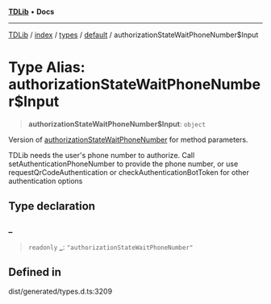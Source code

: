 [**TDLib**](../../../../../../README.md) • **Docs**

***

[TDLib](../../../../../../modules.md) / [index](../../../../../README.md) / [types](../../../README.md) / [default](../README.md) / authorizationStateWaitPhoneNumber$Input

# Type Alias: authorizationStateWaitPhoneNumber$Input

> **authorizationStateWaitPhoneNumber$Input**: `object`

Version of [authorizationStateWaitPhoneNumber](authorizationStateWaitPhoneNumber.md) for method parameters.

TDLib needs the user's phone number to authorize. Call setAuthenticationPhoneNumber to provide the phone number, or use requestQrCodeAuthentication or checkAuthenticationBotToken for other authentication options

## Type declaration

### \_

> `readonly` **\_**: `"authorizationStateWaitPhoneNumber"`

## Defined in

dist/generated/types.d.ts:3209

